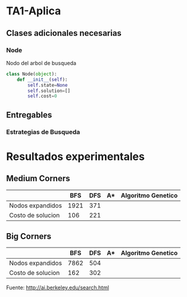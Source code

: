 # TA1-Aplica

## Clases adicionales necesarias

### Node 
Nodo del arbol de busqueda 

```python
class Node(object):
    def __init__(self):
        self.state=None
        self.solution=[]
        self.cost=0
```

## Entregables

### Estrategias de Busqueda 

# Resultados experimentales 

## Medium Corners 

||BFS|DFS|A\*|Algoritmo Genetico|
|-|-|-|-|-|
|Nodos expandidos|1921|371|||
|Costo de solucion|106|221|||

## Big Corners 

||BFS|DFS|A\*|Algoritmo Genetico|
|-|-|-|-|-|
|Nodos expandidos|7862|504|||
|Costo de solucion|162|302|||

Fuente: http://ai.berkeley.edu/search.html